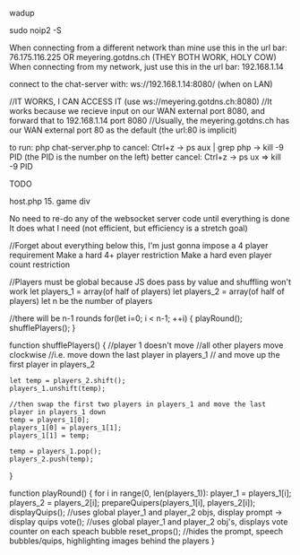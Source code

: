 wadup

sudo noip2 -S

When connecting from a different network than mine use this in the url bar: 76.175.116.225 OR meyering.gotdns.ch (THEY BOTH WORK, HOLY COW)
When connecting from my network, just use this in the url bar: 192.168.1.14

connect to the chat-server with: ws://192.168.1.14:8080/ (when on LAN)


//IT WORKS, I CAN ACCESS IT (use ws://meyering.gotdns.ch:8080)
//It works because we recieve input on our WAN external port 8080, and forward that to 192.168.1.14 port 8080
//Usually, the meyering.gotdns.ch has our WAN external port 80 as the default (the url:80 is implicit)


to run: php chat-server.php
to cancel: Ctrl+z -> ps aux | grep php -> kill -9 PID (the PID is the number on the left)
better cancel: Ctrl+z -> ps ux  => kill -9 PID


TODO

host.php
15. game div


No need to re-do any of the websocket server code until everything is done
It does what I need (not efficient, but efficiency is a stretch goal)



//Forget about everything below this, I'm just gonna impose a 4 player requirement
Make a hard 4+ player restriction
Make a hard even player count restriction


//Players must be global because JS does pass by value and shuffling won't work
let players_1 = array(of half of players)
let players_2 = array(of half of players)
let n be the number of players

//there will be n-1 rounds
for(let i=0; i < n-1; ++i) {
	playRound();
	shufflePlayers();
}

function shufflePlayers() {
	//player 1 doesn't move
	//all other players move clockwise
	//i.e. move down the last player in players_1
	//     and move up the first player in players_2

	let temp = players_2.shift();
	players_1.unshift(temp);

	//then swap the first two players in players_1 and move the last player in players_1 down
	temp = players_1[0];
	players_1[0] = players_1[1];
	players_1[1] = temp;

	temp = players_1.pop();
	players_2.push(temp);
}

function playRound() {
	for i in range(0, len(players_1)):
	 player_1 = players_1[i];
	 players_2 = players_2[i];
	 prepareQuipers(players_1[i], players_2[i]);
	 displayQuips(); //uses global player_1 and player_2 objs, display prompt -> display quips
	 vote(); //uses global player_1 and player_2 obj's, displays vote counter on each speach bubble
	 reset_props(); //hides the prompt, speech bubbles/quips, highlighting images behind the players
}